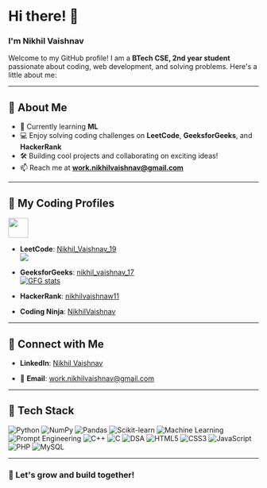 # Hi there! 👋  
### I'm Nikhil Vaishnav  

Welcome to my GitHub profile! I am a **BTech CSE, 2nd year student** passionate about coding, web development, and solving problems. Here's a little about me:  

---

## 🚀 **About Me**  
- 🌱 Currently learning **ML**  
- 💻 Enjoy solving coding challenges on **LeetCode**, **GeeksforGeeks**, and **HackerRank**  
- 🛠️ Building cool projects and collaborating on exciting ideas!  
- 📫 Reach me at **[work.nikhilvaishnav@gmail.com](mailto:work.nikhilvaishnav@gmail.com)**  

---

## 🌟 **My Coding Profiles**  
<img src="https://assets.leetcode.com/static_assets/marketing/2024-50.gif" width="40px"></img> 

- **LeetCode**: [Nikhil_Vaishnav_19](https://leetcode.com/u/Nikhil_vaishnav_19/)  
  <a href="https://leetcode.com/Nikhil_vaishnav_19/">
    <img src="https://leetcard.jacoblin.cool/Nikhil_vaishnav_19?theme=dark&font=Goldman&ext=activityy"></img>
  <a>  

- **GeeksforGeeks**: [nikhil_vaishnav_17](https://www.geeksforgeeks.org/user/nikhil_vaishnav_17/)
  <br>
  <a href="https://www.geeksforgeeks.org/user/Nikhil_vaishnav_17/">
    <img src="https://gfgstatscard.vercel.app/Nikhil_vaishnav_17" alt="GFG stats" />
  </a>


- **HackerRank**: [nikhilvaishnaw11](https://www.hackerrank.com/profile/nikhilvaishnaw11)

- **Coding Ninja**: [NikhilVaishnav](https://www.naukri.com/code360/profile/NikhilVaishnav)

---

## 🔗 **Connect with Me**  

- **LinkedIn**: [Nikhil Vaishnav](https://www.linkedin.com/in/nikhilvaishnav19/)  

- 📧 **Email**: [work.nikhilvaishnav@gmail.com](mailto:work.nikhilvaishnav@gmail.com)  

---

## 🧰 **Tech Stack**  

<p>
  <img src="https://img.shields.io/badge/Python-3776AB?style=for-the-badge&logo=python&logoColor=white" alt="Python" />
  <img src="https://img.shields.io/badge/NumPy-013243?style=for-the-badge&logo=numpy&logoColor=white" alt="NumPy" />
  <img src="https://img.shields.io/badge/Pandas-150458?style=for-the-badge&logo=pandas&logoColor=white" alt="Pandas" />
  <img src="https://img.shields.io/badge/scikit--learn-F7931E?style=for-the-badge&logo=scikit-learn&logoColor=white" alt="Scikit-learn" />
  <img src="https://img.shields.io/badge/Machine%20Learning-00C853?style=for-the-badge&logo=googlescholar&logoColor=white" alt="Machine Learning" />
  <img src="https://img.shields.io/badge/Prompt%20Engineering-00897B?style=for-the-badge&logo=chatbot&logoColor=white" alt="Prompt Engineering" />
  <img src="https://img.shields.io/badge/C++-00599C?style=for-the-badge&logo=c%2B%2B&logoColor=white" alt="C++" />
  <img src="https://img.shields.io/badge/C-00599C?style=for-the-badge&logo=c&logoColor=white" alt="C" />
  <img src="https://img.shields.io/badge/DSA-FF9900?style=for-the-badge&logo=algolia&logoColor=white" alt="DSA" />
  <img src="https://img.shields.io/badge/HTML5-E34F26?style=for-the-badge&logo=html5&logoColor=white" alt="HTML5" />
  <img src="https://img.shields.io/badge/CSS3-1572B6?style=for-the-badge&logo=css3&logoColor=white" alt="CSS3" />
  <img src="https://img.shields.io/badge/JavaScript-F7DF1E?style=for-the-badge&logo=javascript&logoColor=black" alt="JavaScript" />
  <img src="https://img.shields.io/badge/PHP-777BB4?style=for-the-badge&logo=php&logoColor=white" alt="PHP" />
  <img src="https://img.shields.io/badge/MySQL-4479A1?style=for-the-badge&logo=mysql&logoColor=white" alt="MySQL" />
</p>

---

### 🌱 Let's grow and build together!
